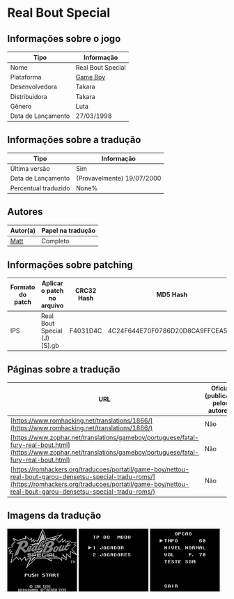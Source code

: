 # Real Bout Special

## Informações sobre o jogo

| Tipo | Informação |
| ----------- | ----------- |
| Nome | Real Bout Special |
| Plataforma | [Game Boy](../) |
| Desenvolvedora | Takara |
| Distribuidora | Takara |
| Gênero | Luta |
| Data de Lançamento | 27/03/1998 |

## Informações sobre a tradução

| Tipo | Informação |
| ----------- | ----------- |
| Última versão | Sim |
| Data de Lançamento | (Provavelmente) 19/07/2000 |
| Percentual traduzido | None% |

## Autores

| Autor(a) | Papel na tradução |
| ----------- | ----------- |
| [Matt](../../../autores/matt/) | Completo |

## Informações sobre patching

| Formato do patch | Aplicar o patch no arquivo | CRC32 Hash | MD5 Hash |
| ----------- | ----------- | ----------- | ----------- |
| IPS | Real Bout Special \(J\) \[S\]\.gb | F4031D4C | 4C24F644E70F0786D20D8CA9FFCEA51C |

## Páginas sobre a tradução

| URL | Oficial (publicado pelos autores) | Possuí link de download |
| ----------- | ----------- | ----------- |
| [https://www.romhacking.net/translations/1866/](https://www.romhacking.net/translations/1866/) | Não | Sim |
| [https://www.zophar.net/translations/gameboy/portuguese/fatal-fury-real-bout.html](https://www.zophar.net/translations/gameboy/portuguese/fatal-fury-real-bout.html) | Não | Sim |
| [https://romhackers.org/traducoes/portatil/game-boy/nettou-real-bout-garou-densetsu-special-tradu-roms/](https://romhackers.org/traducoes/portatil/game-boy/nettou-real-bout-garou-densetsu-special-tradu-roms/) | Não | Não |

## Imagens da tradução

![Imagem de exemplo da tradução 1](1.png)
![Imagem de exemplo da tradução 2](2.png)
![Imagem de exemplo da tradução 3](3.png)
